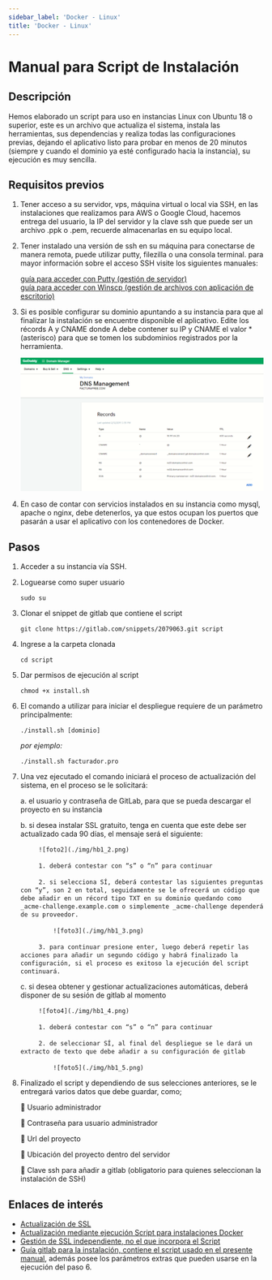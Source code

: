 ```yaml
---
sidebar_label: 'Docker - Linux'
title: 'Docker - Linux'
---     
```


# Manual para Script de Instalación

## Descripción

Hemos elaborado un script para uso en instancias Linux con Ubuntu 18 o superior, este es un archivo que actualiza el sistema, instala las herramientas, sus dependencias y realiza todas las configuraciones previas, dejando el aplicativo listo para probar en menos de 20 minutos (siempre y cuando el dominio ya esté configurado hacia la instancia), su ejecución es muy sencilla.

## Requisitos previos

1. Tener acceso a su servidor, vps, máquina virtual o local via SSH, en las instalaciones que realizamos para AWS o Google Cloud, hacemos entrega del usuario, la IP del servidor y la clave ssh que puede ser un archivo .ppk o .pem, recuerde almacenarlas en su equipo local.

2. Tener instalado una versión de ssh en su máquina para conectarse de manera remota, puede utilizar putty, filezilla o una consola terminal. para mayor información sobre el acceso SSH visite los siguientes manuales:
                                                                                                                                                
    [guía para acceder con Putty (gestión de servidor)](https://docs.google.com/document/d/1PmQejvNd_dkXVm8DPUYlQTag0wvES46tMpxX3MPhkNY/edit#)    
    [guía para acceder con Winscp (gestión de archivos con aplicación de escritorio)](https://docs.google.com/document/d/1Xpri2102N4b5C-dG-FVPXW5ZWjEz5S4iDjpvl7Zwq2E/edit#)

3. Si es posible configurar su dominio apuntando a su instancia para que al finalizar la instalación se encuentre disponible el aplicativo. Edite los récords A y CNAME donde A debe contener su IP y CNAME el valor * (asterisco) para que se tomen los subdominios registrados por la herramienta.

    ![foto1](./img/DNS.png)

4. En caso de contar con servicios instalados en su instancia como mysql, apache o nginx, debe detenerlos, ya que estos ocupan los puertos que pasarán a usar el aplicativo con los contenedores de Docker.

## Pasos

1. Acceder a su instancia vía SSH.

2. Loguearse como super usuario

    ~~~
    sudo su
    ~~~

3. Clonar el snippet de gitlab que contiene el script

    ~~~
    git clone https://gitlab.com/snippets/2079063.git script
    ~~~

4. Ingrese a la carpeta clonada

    ~~~
    cd script
    ~~~

5. Dar permisos de ejecución al script

    ~~~
    chmod +x install.sh
    ~~~

6. El comando a utilizar para iniciar el despliegue requiere de un parámetro principalmente:

    ~~~
    ./install.sh [dominio]
    ~~~
    _por ejemplo:_
    ~~~
    ./install.sh facturador.pro
    ~~~

7. Una vez ejecutado el comando iniciará el proceso de actualización del sistema, en el proceso se le solicitará:

    a. el usuario y contraseña de GitLab, para que se pueda descargar el proyecto en su instancia

    b. si desea instalar  SSL gratuito, tenga en cuenta que este debe ser actualizado cada 90 días, el mensaje será el siguiente:
    
            ![foto2](./img/hb1_2.png)
                                                   
            1. deberá contestar con “s” o “n” para continuar

            2. si selecciona SÍ, deberá contestar las siguientes preguntas con “y”, son 2 en total, seguidamente se le ofrecerá un código que debe añadir en un récord tipo TXT en su dominio quedando como _acme-challenge.example.com o simplemente _acme-challenge dependerá de su proveedor.

                ![foto3](./img/hb1_3.png)

            3. para continuar presione enter, luego deberá repetir las acciones para añadir un segundo código y habrá finalizado la configuración, si el proceso es exitoso la ejecución del script continuará.

    c. si desea obtener y gestionar actualizaciones automáticas, deberá disponer de su sesión de gitlab al momento

            ![foto4](./img/hb1_4.png)

            1. deberá contestar con “s” o “n” para continuar
            
            2. de seleccionar SÍ, al final del despliegue se le dará un extracto de texto que debe añadir a su configuración de gitlab

                ![foto5](./img/hb1_5.png)

8. Finalizado el script y dependiendo de sus selecciones anteriores, se le entregará varios datos que debe guardar, como;
    
    🔹 Usuario administrador

    🔹 Contraseña para usuario administrador   

    🔹 Url del proyecto

    🔹 Ubicación del proyecto dentro del servidor

    🔹 Clave ssh para añadir a gitlab (obligatorio para quienes seleccionan la instalación de SSH)

## Enlaces de interés

- [Actualización de SSL](https://gitlab.com/b.mendoza/facturadorpro3/snippets/1955372)
- [Actualización mediante ejecución Script para instalaciones Docker](https://gitlab.com/b.mendoza/facturadorpro3/-/wikis/Script-Update-Docker)
- [Gestión de SSL independiente, no el que incorpora el Script](https://docs.google.com/document/d/1D87YJ9fq9yHiAauu6SGVugiC3m_i42DrFUt6VKYXuDI/edit?usp=sharing)
- [Guía gitlab para la instalación, contiene el script usado en el presente manual](https://gitlab.com/b.mendoza/facturadorpro3/snippets/1971490), además posee los parámetros extras que pueden usarse en la ejecución del paso 6.
